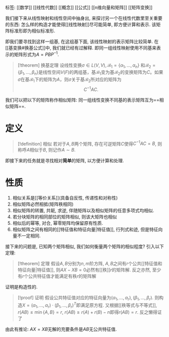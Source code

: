 标签: [[数学]] [[线性代数]] [[概念]] [[公式]] [[n维向量和矩阵]] [[矩阵变换]]

我们接下来从线性映射和线性空间中抽身出, 来探讨另一个在线性代数里至关重要的东西: 怎么样的构造才能使得[[线性映射]]尽可能简单, 即方便计算和表示. 该矩阵标准形即为相似标准形. 

即我们要寻找到这样一组基, 在这组基下面, 该线性映射的表示矩阵比较简单. 在[[基变换#换基公式]]中, 我们就已经有过解释. 即同一组线性映射使用不同基来表示的矩阵形式为$A = PBP^{-1}$. 

>[!theorem] 换基定理
>设线性变换$\sigma \in L(V, V), \mathcal{B}_1 = \{\alpha_1, \dots, \alpha_n\}$ 和$\mathcal{B}_2 = \{\beta_1, \dots, \beta_n\}$是线性空间$V(F)$的两组基，基$\mathcal{B}_1$变为基$\mathcal{B}_2$的变换矩阵为$C$。如果$\sigma$在基$\mathcal{B}_1$下的矩阵为$A$，则$\sigma$关于基$\mathcal{B}_2$所对应的矩阵为$$C^{-1} A C.$$

我们可以把以下的矩阵称作相似矩阵: 同一组线性变换不同基的表示矩阵互为==相似矩阵==. 

# 定义

>[!definition] 相似
>若对于$A,B$两个矩阵, 存在可逆矩阵$C$使得$C^{-1}AC=B$, 则称呼$A$相似于$B$, 则记作$A \sim B$. 

即接下来的任务就是寻找相对**简单**的矩阵, 以方便计算和处理. 

# 性质

1. 相似关系是[[等价关系]](具备自反性, 传递性和对称性)
2. 相似矩阵必然相抵(矩阵秩相同)
3. 相似矩阵的转置, 共轭, 求逆, 伴随矩阵以及相似矩阵的任意多项式均相似. 
4. 若分块矩阵的相同部位的矩阵相似, 则该大矩阵也相似
5. 相似后的幂等, 对合, 幂零矩阵均保留原有性质. 
6. 相似矩阵之间有相同的[[特征值和特征向量|特征值]], 行列式和迹, 但是特征向量不一定相同. 

接下来的问题是, 已知两个矩阵相似, 我们如何衡量两个矩阵的相似程度? 引入以下定理: 
>[!theorem] 定理
>假设$A,B$分别为$n,m$阶方阵, $A,B$之间有$r$个公共[[特征值和特征向量|特征值]], 则$AX-XB=0$必然有[[秩]]$r$的矩阵解. 反之亦然, 至少有$r$个公共特征值才能满足有秩$r$的矩阵解

证明是构造性的. 
>[!proof] 证明
>假设公共特征值对应的特征向量为$(\alpha_{1},\dots,\alpha_{r}),(\beta_{1},\dots,\beta_{r})$. 则构造$X=(\alpha_{1},\dots,\alpha_{r})\cdot(\beta_{1},\dots,\beta_{r})^{T}$即满足原方程. 又根据[[秩等式与不等式]], $r(AB)\leq \min\{A,B\}=r$, $r(AB)\geq r(A)+r(B)-n$即得$r(AB)=r$. 
>反之懒得证了

由此有推论: $AX=XB$无解的充要条件是$AB$无公共特征值. 


